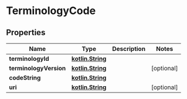 # TerminologyCode

## Properties
Name | Type | Description | Notes
------------ | ------------- | ------------- | -------------
**terminologyId** | [**kotlin.String**](.md) |  | 
**terminologyVersion** | [**kotlin.String**](.md) |  |  [optional]
**codeString** | [**kotlin.String**](.md) |  | 
**uri** | [**kotlin.String**](.md) |  |  [optional]
